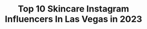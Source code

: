 ---
title: Top 10 Skincare Instagram Influencers In Las Vegas in 2023
description: >-
  Find top skincare Instagram influencers in Las Vegas in 2023. Most popular hashtags: #lasvegas #skincare #halloween #fashionmodel.
platform: Instagram
hits: 48
text_top: Analyze the best Instagram accounts on inBeat.
text_bottom: Our database holds 48 Instagram influencers like this in Las Vegas, United States for you to contact.
profiles:
  - username: "cesarinzunxa"
    fullname: >-
      CÈSAR INZUNXA
    bio: >-
      las vegas, nevada • 1993 🏹 living in my twenties, I’ll never get back.
    location: "United States"
    followers: 6020
    engagement: 582
    commentsToLikes: 0.169726
    id: ck8t6c8jad2fr0j78gzfpmntc
    verified: false
    hashtags: "#guyswithstyle, #therealhouseplantsofinstagram, #house, #ihavethisthingwithurbanjungles"
  - username: "airoticlv"
    fullname: >-
      BRANDON PEREYDA “AXLE”
    bio: >-
      Cirque Du Soleil Aerial Chains Artist & Backup MC as AXLE at #ZUMANITY and Realtor at Wardley Real Estate 🏡
    location: "United States"
    followers: 27045
    engagement: 272
    commentsToLikes: 0.029235
    id: ck5cksxztxjt20i11hiauy8tg
    verified: false
    hashtags: "#friends, #aerialchains, #happy, #wardleyrealestate"
  - username: "skincarestandard"
    fullname: >-
      Rachael
    bio: >-
      skincare + beauty enthusiast in las vegas ✨
    location: "United States"
    followers: 33148
    engagement: 415
    commentsToLikes: 0.178713
    id: ck0vv9cc8o4gw0i19mly65dj9
    verified: false
    hashtags: "#crabtreeandevelyn, #ad, #borncuriousgrownwild, #betranscendentskin"
  - username: "bodhi.bites"
    fullname: >-
      Bodhi Rye Cheung
    bio: >-
      2 year old Canadian Chinese American taking a bite out of life in Delhi & Vegas #BodhiBites YT Bodhi Bites Page by @chefkelvincheung & @andreamicheleb
    location: "United States"
    followers: 5978
    engagement: 1013
    commentsToLikes: 0.028005
    id: ckf5m1wcnry3v0j23au9gb6w7
    verified: false
    hashtags: "#eggs, #babychef, #toddler, #kidchef"
  - username: "shaylenepase"
    fullname: >-
      Shaylene
    bio: >-
      ☀️ Florida based 🐢 PR 11/13-11/17 👢 Dallas 12/4-12/8 🖤 @twisted_angels_models ♏️ 1/2 @scorpiosisters_fl ❤️ @lala_latouche 🙋🏻‍♀️ @shaylenecreates
    location: "United States"
    followers: 38622
    engagement: 158
    commentsToLikes: 0.050794
    id: ck5q224d5dwet0i11n4zy3jpi
    verified: false
    hashtags: "#scorpiosisters, #blackandwhitephotography, #studiophotography, #inkedbabes"
  - username: "caro.valero"
    fullname: >-
      CAROLINA VALERO
    bio: >-
      ▫️Marketing | Model | Fitness Model | ▫️Brand Ambassador 👉🏽 ONLY PAID collabs 🏋🏼‍♀️ Fitness & Healthy Lifestyle 🍃 📍Miami 🇺🇲
    location: "United States"
    followers: 100061
    engagement: 192
    commentsToLikes: 0.049253
    id: ck5c9alkvb3aq0i115ajxzm4x
    verified: false
    hashtags: "#yacht, #bodygoals, #swimwear, #instafashion"
  - username: "glowinriss"
    fullname: >-
      Marissa
    bio: >-
      ✨GLOWINRISS Weekly story giveaways Makeup Mom| Beauty & Lifestyle Content Creator 💌Email only for collaboration
    location: "United States"
    followers: 52697
    engagement: 120
    commentsToLikes: 0.061009
    id: ck0u8nfi17wpa0i19jcib3vhx
    verified: false
    hashtags: "#anastasiasoare, #milkmakeup, #tutorial, #nyxprofessionalmakeup"
  - username: "shelbi2b"
    fullname: >-
      Shelbi Byrnes
    bio: >-
      🔒God 1st #treasurefierce 📍Las vegas 💎NYC |@fentonmodels 👠LA | @qmanagementla 💪🏾 @neoufitness click link in bio!
    location: "United States"
    followers: 18242
    engagement: 431
    commentsToLikes: 0.036984
    id: ck0tzh61yqf1g0i19exe6sby7
    verified: false
    hashtags: "#cluster, #eyelinerstamp, #fitnessessentials, #mintwell"
  - username: "priscillamoy"
    fullname: >-
      ✨𝒫𝑅𝐼𝒮𝒞𝐼𝐿𝐿𝒜 𝑀𝒪𝒴 ✨
    bio: >-
      🇨🇳🇺🇸♌️ © Chicago ⇢📍Las Vegas Model•Actress•Dancer Athlete•Painter•YouTuber Illinois Wesleyan University '15 @envymodels @bestagencylv
    location: "United States"
    followers: 44540
    engagement: 165
    commentsToLikes: 0.125401
    id: ck0vuw6wxmfun0i198b0j1dan
    verified: false
    hashtags: "#fallweather, #ootd, #envymodels, #swipe"
  - username: "lyndsinreallife"
    fullname: >-
      Lyndsay Marvin
    bio: >-
      ♤ las vegas, nv ✍︎ lifestyle + travel blogger & influencer ♥︎ dog mom @archieinlv ♡ @timzefootballer 💍 ✉︎ lyndsinreallife@gmail.com
    location: "United States"
    followers: 5308
    engagement: 128
    commentsToLikes: 0.216544
    id: ckh6rif0q3n6g0j23blbmb4w8
    verified: false
    hashtags: "#7thgenpartner, #valleyoffirestatepark, #valleyoffire, #ambcollab"
---